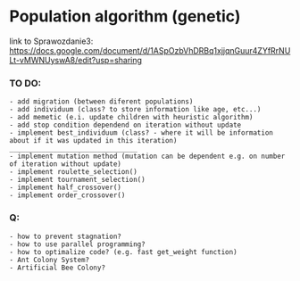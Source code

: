 # Population algorithm (genetic)
link to Sprawozdanie3: https://docs.google.com/document/d/1ASpOzbVhDRBq1xjjqnGuur4ZYfRrNULt-vMWNUyswA8/edit?usp=sharing

### TO DO:

    - add migration (between diferent populations)
    - add individuum (class? to store information like age, etc...)
    - add memetic (e.i. update children with heuristic algorithm)
    - add stop condition dependend on iteration without update
    - implement best_individuum (class? - where it will be information about if it was updated in this iteration)
    ________________________________
    - implement mutation method (mutation can be dependent e.g. on number of iteration without update)
    - implement roulette_selection()
    - implement tournament_selection()
    - implement half_crossover()
    - implement order_crossover()

### Q:

    - how to prevent stagnation?
    - how to use parallel programming?
    - how to optimalize code? (e.g. fast get_weight function)
    - Ant Colony System?
    - Artificial Bee Colony?
